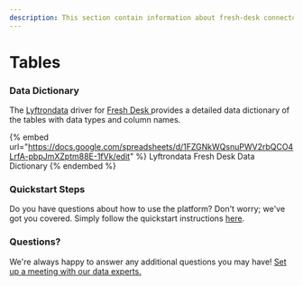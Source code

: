 ```yaml
---
description: This section contain information about fresh-desk connector tables information
---
```


# Tables

### Data Dictionary

The [Lyftrondata](https://www.lyftrondata.com/) driver for [Fresh Desk](https://www.lyftrondata.com/integration/finance-analytics/freshdesk//)[ ](https://www.lyftrondata.com/integration/fresh-desk/)provides a detailed data dictionary of the tables with data types and column names.

{% embed url="https://docs.google.com/spreadsheets/d/1FZGNkWQsnuPWV2rbQCO4LrfA-pbpJmXZptm88E-1fVk/edit" %}
Lyftrondata Fresh Desk Data Dictionary
{% endembed %}

### Quickstart Steps

Do you have questions about how to use the platform? Don't worry; we've got you covered. Simply follow the quickstart instructions [here](../README.md).

### Questions? <a href="#questions" id="questions"></a>

We're always happy to answer any additional questions you may have! [Set up a meeting with our data experts.](https://www.lyftrondata.com/book-a-meeting/)

